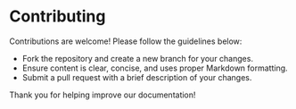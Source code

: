 # Contributing

Contributions are welcome! Please follow the guidelines below:

- Fork the repository and create a new branch for your changes.
- Ensure content is clear, concise, and uses proper Markdown formatting.
- Submit a pull request with a brief description of your changes.

Thank you for helping improve our documentation!